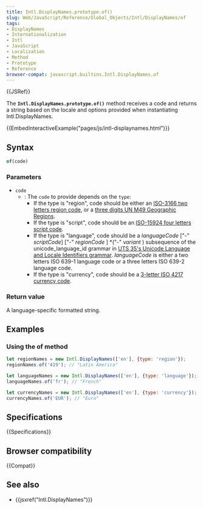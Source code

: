 ```yaml
---
title: Intl.DisplayNames.prototype.of()
slug: Web/JavaScript/Reference/Global_Objects/Intl/DisplayNames/of
tags:
- DisplayNames
- Internationalization
- Intl
- JavaScript
- Localization
- Method
- Prototype
- Reference
browser-compat: javascript.builtins.Intl.DisplayNames.of
---
```

{{JSRef}}

The **`Intl.DisplayNames.prototype.of()`** method receives a code and returns a
string based on the locale and options provided when instantiating
Intl.DisplayNames.

{{EmbedInteractiveExample("pages/js/intl-displaynames.html")}}

<!-- The source for this interactive example is stored in a GitHub repository. If you'd like to contribute to the interactive examples project, please clone https://github.com/mdn/interactive-examples and send us a pull request. -->

## Syntax

```js
of(code)
```

### Parameters

- `code`
  - : The `code` to provide depends on the `type`:
    - If the type is "region", code should be either an
      [ISO-3166 two letters region code](https://www.iso.org/iso-3166-country-codes.html),
      or a
      [three digits UN M49 Geographic Regions](https://unstats.un.org/unsd/methodology/m49/).
    - If the type is "script", code should be an
      [ISO-15924 four letters script code](http://unicode.org/iso15924/iso15924-codes.html).
    - If the type is "language", code should be a _languageCode_ \["-"
      _scriptCode_] \["-" _regionCode_ ] \*("-" _variant_ ) subsequence of the
      unicode_language_id grammar in
      [UTS 35's Unicode Language and Locale Identifiers grammar](http://unicode.org/reports/tr35/#Unicode_language_identifier).
      _languageCode_ is either a two letters ISO 639-1 language code or a three
      letters ISO 639-2 language code.
    - If the type is "currency", code should be a
      [3-letter ISO 4217 currency code](https://www.iso.org/iso-4217-currency-codes.html).

### Return value

A language-specific formatted string.

## Examples

### Using the of method

```js
let regionNames = new Intl.DisplayNames(['en'], {type: 'region'});
regionNames.of('419'); // "Latin America"

let languageNames = new Intl.DisplayNames(['en'], {type: 'language'});
languageNames.of('fr'); // "French"

let currencyNames = new Intl.DisplayNames(['en'], {type: 'currency'});
currencyNames.of('EUR'); // "Euro"
```

## Specifications

{{Specifications}}

## Browser compatibility

{{Compat}}

## See also

- {{jsxref("Intl.DisplayNames")}}
